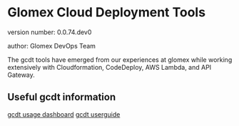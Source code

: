 # Glomex Cloud Deployment Tools

version number: 0.0.74.dev0

author: Glomex DevOps Team


The gcdt tools have emerged from our experiences at glomex while working extensively with
Cloudformation, CodeDeploy, AWS Lambda, and API Gateway. 


## Useful gcdt information

[gcdt usage dashboard](https://app.datadoghq.com/screen/114476/glomex-cloud-deployment-tools-gcdt)
[gcdt userguide](http://glomex-infra-docuserver-prod.s3-website-eu-west-1.amazonaws.com/latest/index.html)
